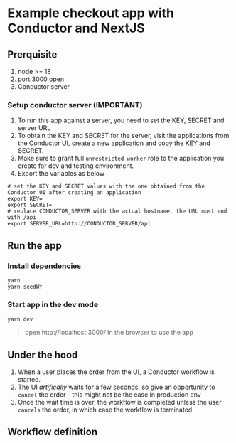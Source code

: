 # Example checkout app with Conductor and NextJS

## Prerquisite
1. node >= 18
2. port 3000 open
3. Conductor server

### Setup conductor server (IMPORTANT)
1. To run this app against a server, you need to set the KEY, SECRET and server URL
2. To obtain the KEY and SECRET for the server, visit the applications from the Conductor UI, create a new application and copy the KEY and SECRET.  
3. Make sure to grant full `unrestricted worker` role to the application you create for dev and testing environment. 
4. Export the variables as below
```shell
# set the KEY and SECRET values with the one obtained from the Conductor UI after creating an application
export KEY=
export SECRET=
# replace CONDUCTOR_SERVER with the actual hostname, the URL must end with /api
export SERVER_URL=http://CONDUCTOR_SERVER/api

```

## Run the app
### Install dependencies
```shell
yarn
yarn seedWf
```
### Start app in the dev mode
```shell
yarn dev
```

> open http://localhost:3000/ in the browser to use the app


## Under the hood
1. When a user places the order from the UI, a Conductor workflow is started.
2. The UI *artifically* waits for a few seconds, so give an opportunity to `cancel` the order - this might not be the case in production env
3. Once the wait time is over, the workflow is completed unless the user `cancels` the order, in which case the workflow is terminated.

## Workflow definition

